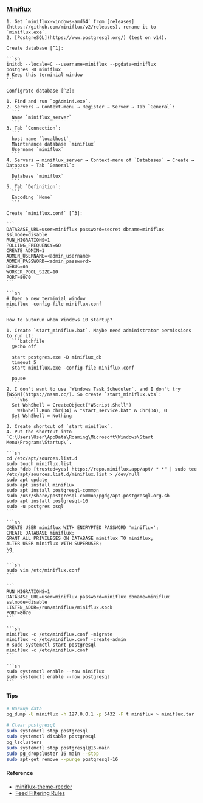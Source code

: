 ### [Miniflux](https://miniflux.app/)

````{tab} Windows 10
1. Get `miniflux-windows-amd64` from [releases](https://github.com/miniflux/v2/releases), rename it to `miniflux.exe`.
2. [PostgreSQL](https://www.postgresql.org/) (test on v14).

Create database [^1]:

```sh
initdb --locale=C --username=miniflux --pgdata=miniflux
postgres -D miniflux
# Keep this terminial window
```

Configrate database [^2]:

1. Find and run `pgAdmin4.exe`.
2. Servers → Context-menu → Register → Server → Tab `General`:
  ```
  Name `miniflux_server`
  ```
3. Tab `Connection`:
  ```
  host name `localhost`
  Maintenance database `miniflux`
  Username `miniflux`
  ```
4. Servers → miniflux_server → Context-menu of `Databases` → Create → Database → Tab `General`:
  ```
  Database `miniflux`
  ```
5. Tab `Definition`:
  ```
  Encoding `None`
  ```

Create `miniflux.conf` [^3]:

```
DATABASE_URL=user=miniflux password=secret dbname=miniflux sslmode=disable
RUN_MIGRATIONS=1
POLLING_FREQUENCY=60
CREATE_ADMIN=1
ADMIN_USERNAME=<admin_username>
ADMIN_PASSWORD=<admin_password>
DEBUG=on
WORKER_POOL_SIZE=10
PORT=8070
```

```sh
# Open a new terminial window
miniflux -config-file miniflux.conf
```

How to autorun when Windows 10 startup?

1. Create `start_miniflux.bat`. Maybe need administrator permissions to run it:
  ```batchfile
  @echo off

  start postgres.exe -D miniflux_db
  timeout 5
  start miniflux.exe -config-file miniflux.conf

  pause
  ```
2. I don't want to use `Windows Task Scheduler`, and I don't try [NSSM](https://nssm.cc/). So create `start_miniflux.vbs`:
  ```vbs
  Set WshShell = CreateObject("WScript.Shell")
    WshShell.Run chr(34) & "start_service.bat" & Chr(34), 0
  Set WshShell = Nothing
  ```
3. Create shortcut of `start_miniflux`.
4. Put the shortcut into `C:\Users\User\AppData\Roaming\Microsoft\Windows\Start Menu\Programs\Startup\`.
````

````{tab} Ubuntu 22 ARM [^4][^5][^6][^7]
```sh
cd /etc/apt/sources.list.d
sudo touch miniflux.list
echo "deb [trusted=yes] https://repo.miniflux.app/apt/ * *" | sudo tee /etc/apt/sources.list.d/miniflux.list > /dev/null
sudo apt update
sudo apt install miniflux
sudo apt install postgresql-common
sudo /usr/share/postgresql-common/pgdg/apt.postgresql.org.sh
sudo apt install postgresql-16
sudo -u postgres psql
```

```sh
CREATE USER miniflux WITH ENCRYPTED PASSWORD 'miniflux';
CREATE DATABASE miniflux;
GRANT ALL PRIVILEGES ON DATABASE miniflux TO miniflux;
ALTER USER miniflux WITH SUPERUSER;
\q
```

```sh
sudo vim /etc/miniflux.conf
```

```
RUN_MIGRATIONS=1
DATABASE_URL=user=miniflux password=miniflux dbname=miniflux sslmode=disable
LISTEN_ADDR=/run/miniflux/miniflux.sock
PORT=8070
```

```sh
miniflux -c /etc/miniflux.conf -migrate
miniflux -c /etc/miniflux.conf -create-admin
# sudo systemctl start postgresql
miniflux -c /etc/miniflux.conf
```

```sh
sudo systemctl enable --now miniflux
sudo systemctl enable --now postgresql
```
````

#### Tips

```sh
# Backup data
pg_dump -U miniflux -h 127.0.0.1 -p 5432 -F t miniflux > miniflux.tar
```

```sh
# Clear postgresql
sudo systemctl stop postgresql
sudo systemctl disable postgresql
pg_lsclusters
sudo systemctl stop postgresql@16-main
sudo pg_dropcluster 16 main --stop
sudo apt-get remove --purge postgresql-16
```

#### Reference

- [miniflux-theme-reeder](https://github.com/rootknight/Miniflux-Theme-Reeder)
- [Feed Filtering Rules](https://miniflux.app/docs/rules.html#feed-filtering-rules)

[^1]: [initdb](https://www.postgresql.org/docs/current/app-initdb.html)
[^2]: [Server Dialog](https://www.pgadmin.org/docs/pgadmin4/development/server_dialog.html)
[^3]: [Configuration Parameters](https://miniflux.app/docs/configuration.html)
[^4]: [Debian Installation](https://miniflux.app/docs/debian.html)
[^5]: [How do I solve this problem to use psql? | psql: error: FATAL: role "postgres" does not exist](https://stackoverflow.com/questions/65222869/how-do-i-solve-this-problem-to-use-psql-psql-error-fatal-role-postgres-d)
[^6]: [How To Completely Uninstall PostgreSQL](https://kb.objectrocket.com/postgresql/how-to-completely-uninstall-postgresql-757)
[^7]: [Linux downloads (Ubuntu)](https://www.postgresql.org/download/linux/ubuntu/)
[^8]: [Proper Way To Install Miniflux RSS Reader on Ubuntu 22](https://ntmv.net/posts/proper-way-to-install-miniflux/)